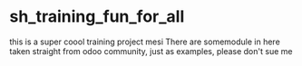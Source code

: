 # sh_training_fun_for_all
this is a super coool training project 
mesi
There are somemodule in here taken straight from odoo community, just as examples, please don't sue me
